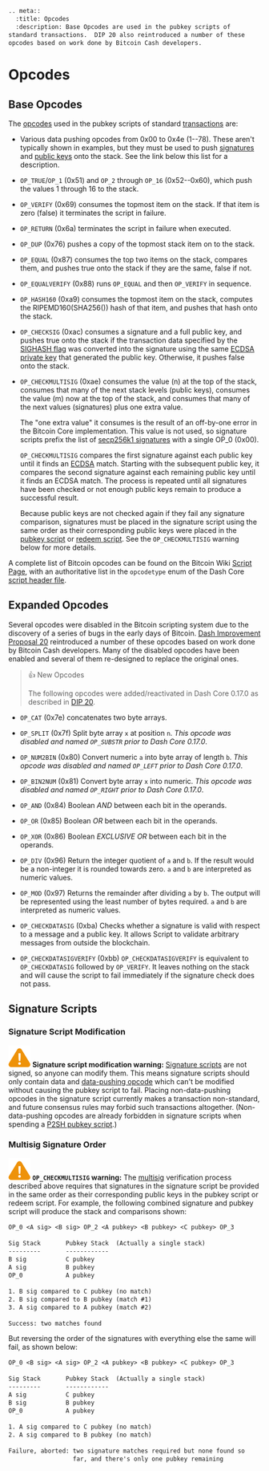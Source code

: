 ```{eval-rst}
.. meta::
  :title: Opcodes
  :description: Base Opcodes are used in the pubkey scripts of standard transactions.  DIP 20 also reintroduced a number of these opcodes based on work done by Bitcoin Cash developers.
```

# Opcodes

## Base Opcodes

The [opcodes](../resources/glossary.md#opcode) used in the pubkey scripts of standard [transactions](../resources/glossary.md#transaction) are:

* Various data pushing opcodes from 0x00 to 0x4e (1--78). These aren't typically shown in examples, but they must be used to push [signatures](../resources/glossary.md#signature) and [public keys](../resources/glossary.md#public-key) onto the stack. See the link below this list for a description.

* `OP_TRUE`/`OP_1` (0x51) and `OP_2` through `OP_16` (0x52--0x60), which push the values 1 through 16 to the stack.

* `OP_VERIFY` (0x69) consumes the topmost item on the stack. If that item is zero (false) it terminates the script in failure.

* `OP_RETURN` (0x6a) terminates the script in failure when executed.

* `OP_DUP` (0x76) pushes a copy of the topmost stack item on to the stack.

* `OP_EQUAL` (0x87) consumes the top two items on the stack, compares them, and pushes true onto the stack if they are the same, false if not.

* `OP_EQUALVERIFY` (0x88) runs `OP_EQUAL` and then `OP_VERIFY` in sequence.

* `OP_HASH160` (0xa9) consumes the topmost item on the stack, computes the RIPEMD160(SHA256()) hash of that item, and pushes that hash onto the stack.

**<span id="op_checksig"></span>**

* `OP_CHECKSIG` (0xac) consumes a signature and a full public key, and pushes true onto the stack if the transaction data specified by the [SIGHASH flag](../resources/glossary.md#sighash-flag) was converted into the signature using the same [ECDSA private key](../resources/glossary.md#ecdsa-private-key) that generated the public key. Otherwise, it pushes false onto the stack.

* `OP_CHECKMULTISIG` (0xae) consumes the value (n) at the top of the stack, consumes that many of the next stack levels (public keys), consumes the value (m) now at the top of the stack, and consumes that many of the next values (signatures) plus one extra value.

    The "one extra value" it consumes is the result of an off-by-one error in the Bitcoin Core implementation. This value is not used, so signature scripts prefix the list of [secp256k1 signatures](../resources/glossary.md#secp256k1-signatures) with a single OP_0 (0x00).

    `OP_CHECKMULTISIG` compares the first signature against each public key until it finds an [ECDSA](https://en.wikipedia.org/wiki/Elliptic_Curve_Digital_Signature_Algorithm) match. Starting with the subsequent public key, it compares the second signature against each remaining public key until it finds an ECDSA match. The process is repeated until all signatures have been checked or not enough public keys remain to produce a successful result.

    Because public keys are not checked again if they fail any signature comparison, signatures must be placed in the signature script using the same order as their corresponding public keys were placed in the [pubkey script](../resources/glossary.md#pubkey-script) or [redeem script](../resources/glossary.md#redeem-script). See the `OP_CHECKMULTISIG` warning below for more details.

A complete list of Bitcoin opcodes can be found on the Bitcoin Wiki [Script Page](https://en.bitcoin.it/wiki/Script), with an authoritative list in the `opcodetype` enum of the Dash Core [script header file](https://github.com/dashpay/dash/blob/master/src/script/script.h).

## Expanded Opcodes

Several opcodes were disabled in the Bitcoin scripting system due to the discovery of a series of bugs in the early days of Bitcoin. [Dash Improvement Proposal 20](https://github.com/dashpay/dips/blob/master/dip-0020.md) reintroduced a number of these opcodes based on work done by Bitcoin Cash developers. Many of the disabled opcodes have been enabled and several of them re-designed to replace the original ones.

> 👍 New Opcodes
>
> The following opcodes were added/reactivated in Dash Core 0.17.0 as described in [DIP 20](https://github.com/dashpay/dips/blob/master/dip-0020.md).

* `OP_CAT` (0x7e) concatenates two byte arrays.

* `OP_SPLIT` (0x7f) Split byte array `x` at position `n`. *This opcode was disabled and named `OP_SUBSTR` prior to Dash Core 0.17.0*.

* `OP_NUM2BIN` (0x80) Convert numeric `a` into byte array of length `b`. *This opcode was disabled and named `OP_LEFT` prior to Dash Core 0.17.0*.

* `OP_BIN2NUM` (0x81) Convert byte array `x` into numeric. *This opcode was disabled and named `OP_RIGHT` prior to Dash Core 0.17.0*.

* `OP_AND` (0x84) Boolean *AND* between each bit in the operands.

* `OP_OR` (0x85) Boolean *OR* between each bit in the operands.

* `OP_XOR` (0x86) Boolean *EXCLUSIVE OR* between each bit in the operands.

* `OP_DIV` (0x96) Return the integer quotient of `a` and `b`. If the result would be a non-integer it is rounded towards zero. `a` and `b` are interpreted as numeric values.

* `OP_MOD` (0x97) Returns the remainder after dividing `a` by `b`. The output will be represented using the least number of bytes required. `a` and `b` are interpreted as numeric values.

* `OP_CHECKDATASIG` (0xba) Checks whether a signature is valid with respect to a message and a public key. It allows Script to validate arbitrary messages from outside the blockchain.

* `OP_CHECKDATASIGVERIFY` (0xbb) `OP_CHECKDATASIGVERIFY` is equivalent to `OP_CHECKDATASIG` followed by `OP_VERIFY`. It leaves nothing on the stack and will cause the script to fail immediately if the signature check does not pass.

## Signature Scripts

### Signature Script Modification

![Warning icon](../../img/icons/icon_warning.svg) **<span id="signature_script_modification_warning">Signature script modification warning</span>:** [Signature scripts](../resources/glossary.md#signature-script) are not signed, so anyone can modify them. This means signature scripts should only contain data and [data-pushing opcode](../resources/glossary.md#data-pushing-opcode) which can't be modified without causing the pubkey script to fail. Placing non-data-pushing opcodes in the signature script currently makes a transaction non-standard, and future consensus rules may forbid such transactions altogether. (Non-data-pushing opcodes are already forbidden in signature scripts when spending a [P2SH pubkey script](../resources/glossary.md#p2sh-pubkey-script).)

### Multisig Signature Order

![Warning icon](../../img/icons/icon_warning.svg) **`OP_CHECKMULTISIG` warning:** The [multisig](../resources/glossary.md#multisig) verification process described above requires that signatures in the signature script be provided in the same order as their corresponding public keys in the pubkey script or redeem script. For example, the following combined signature and pubkey script will produce the stack and comparisons shown:

``` text
OP_0 <A sig> <B sig> OP_2 <A pubkey> <B pubkey> <C pubkey> OP_3

Sig Stack       Pubkey Stack  (Actually a single stack)
---------       ------------
B sig           C pubkey
A sig           B pubkey
OP_0            A pubkey

1. B sig compared to C pubkey (no match)
2. B sig compared to B pubkey (match #1)
3. A sig compared to A pubkey (match #2)

Success: two matches found
```

But reversing the order of the signatures with everything else the same will fail, as shown below:

``` text
OP_0 <B sig> <A sig> OP_2 <A pubkey> <B pubkey> <C pubkey> OP_3

Sig Stack       Pubkey Stack  (Actually a single stack)
---------       ------------
A sig           C pubkey
B sig           B pubkey
OP_0            A pubkey

1. A sig compared to C pubkey (no match)
2. A sig compared to B pubkey (no match)

Failure, aborted: two signature matches required but none found so
                  far, and there's only one pubkey remaining
```
